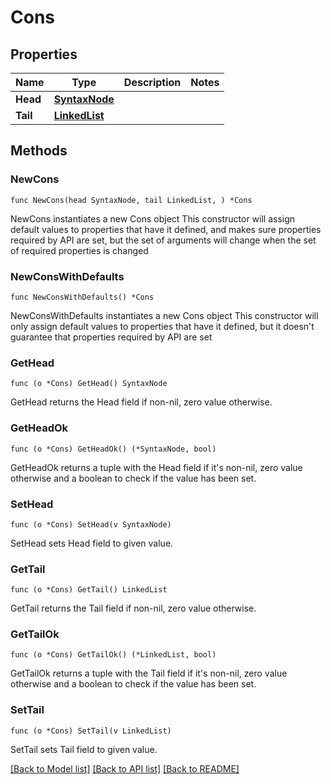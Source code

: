 # Cons

## Properties

Name | Type | Description | Notes
------------ | ------------- | ------------- | -------------
**Head** | [**SyntaxNode**](SyntaxNode.md) |  | 
**Tail** | [**LinkedList**](LinkedList.md) |  | 

## Methods

### NewCons

`func NewCons(head SyntaxNode, tail LinkedList, ) *Cons`

NewCons instantiates a new Cons object
This constructor will assign default values to properties that have it defined,
and makes sure properties required by API are set, but the set of arguments
will change when the set of required properties is changed

### NewConsWithDefaults

`func NewConsWithDefaults() *Cons`

NewConsWithDefaults instantiates a new Cons object
This constructor will only assign default values to properties that have it defined,
but it doesn't guarantee that properties required by API are set

### GetHead

`func (o *Cons) GetHead() SyntaxNode`

GetHead returns the Head field if non-nil, zero value otherwise.

### GetHeadOk

`func (o *Cons) GetHeadOk() (*SyntaxNode, bool)`

GetHeadOk returns a tuple with the Head field if it's non-nil, zero value otherwise
and a boolean to check if the value has been set.

### SetHead

`func (o *Cons) SetHead(v SyntaxNode)`

SetHead sets Head field to given value.


### GetTail

`func (o *Cons) GetTail() LinkedList`

GetTail returns the Tail field if non-nil, zero value otherwise.

### GetTailOk

`func (o *Cons) GetTailOk() (*LinkedList, bool)`

GetTailOk returns a tuple with the Tail field if it's non-nil, zero value otherwise
and a boolean to check if the value has been set.

### SetTail

`func (o *Cons) SetTail(v LinkedList)`

SetTail sets Tail field to given value.



[[Back to Model list]](../README.md#documentation-for-models) [[Back to API list]](../README.md#documentation-for-api-endpoints) [[Back to README]](../README.md)


